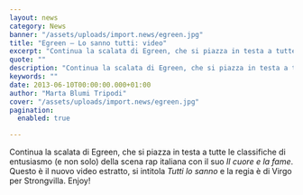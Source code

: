 ```yaml
---
layout: news
category: News
banner: "/assets/uploads/import.news/egreen.jpg"
title: "Egreen – Lo sanno tutti: video"
excerpt: "Continua la scalata di Egreen, che si piazza in testa a tutte le classifiche di entusiasmo (e non solo) della scena rap italiana con il suo Il cuore e la fame. Questo è il nuovo video estratto, si intitola Tutti lo sanno e la regia è di Virgo per Strongvilla. Enjoy!  "
quote: ""
description: "Continua la scalata di Egreen, che si piazza in testa a tutte le classifiche di entusiasmo (e non solo) della scena rap italiana con il suo Il cuore e la fame. Questo è il nuovo video estratto, si intitola Tutti lo sanno e la regia è di Virgo per Strongvilla. Enjoy!  "
keywords: ""
date: 2013-06-10T00:00:00.000+01:00
author: "Marta Blumi Tripodi"
cover: "/assets/uploads/import.news/egreen.jpg"
pagination:
  enabled: true

---
```


Continua la scalata di Egreen, che si piazza in testa a tutte le classifiche di entusiasmo (e non solo) della scena rap italiana con il suo _Il cuore e la fame_. Questo è il nuovo video estratto, si intitola _Tutti lo sanno_ e la regia è di Virgo per Strongvilla. Enjoy!

  